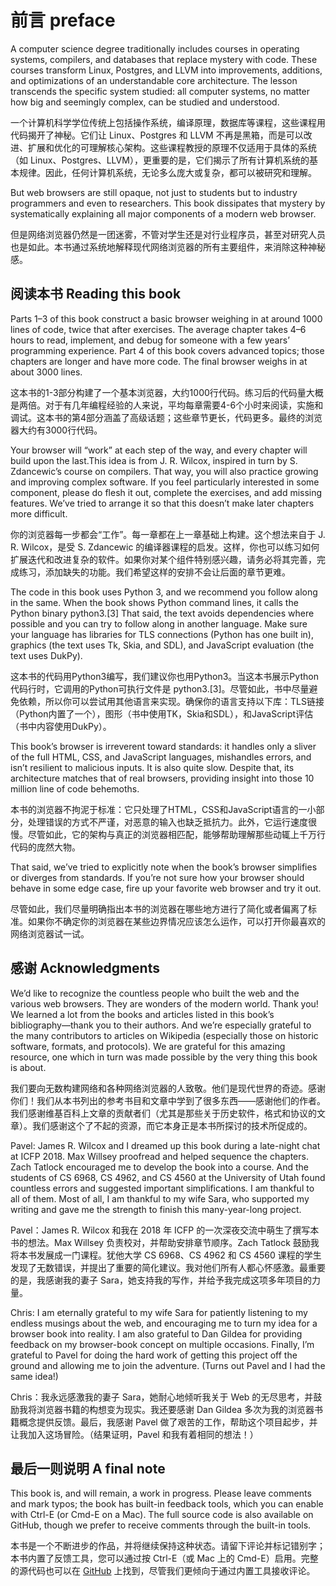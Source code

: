 # 前言 preface
A computer science degree traditionally includes courses in operating systems, compilers, and databases that replace mystery with code. These courses transform Linux, Postgres, and LLVM into improvements, additions, and optimizations of an understandable core architecture. The lesson transcends the specific system studied: all computer systems, no matter how big and seemingly complex, can be studied and understood.

一个计算机科学学位传统上包括操作系统，编译原理，数据库等课程，这些课程用代码揭开了神秘。它们让 Linux、Postgres 和 LLVM 不再是黑箱，而是可以改进、扩展和优化的可理解核心架构。这些课程教授的原理不仅适用于具体的系统（如 Linux、Postgres、LLVM），更重要的是，它们揭示了所有计算机系统的基本规律。因此，任何计算机系统，无论多么庞大或复杂，都可以被研究和理解。


But web browsers are still opaque, not just to students but to industry programmers and even to researchers. This book dissipates that mystery by systematically explaining all major components of a modern web browser.

但是网络浏览器仍然是一团迷雾，不管对学生还是对行业程序员，甚至对研究人员也是如此。本书通过系统地解释现代网络浏览器的所有主要组件，来消除这种神秘感。

## 阅读本书 Reading this book
Parts 1–3 of this book construct a basic browser weighing in at around 1000 lines of code, twice that after exercises. The average chapter takes 4–6 hours to read, implement, and debug for someone with a few years’ programming experience. Part 4 of this book covers advanced topics; those chapters are longer and have more code. The final browser weighs in at about 3000 lines.

这本书的1-3部分构建了一个基本浏览器，大约1000行代码。练习后的代码量大概是两倍。对于有几年编程经验的人来说，平均每章需要4-6个小时来阅读，实施和调试。这本书的第4部分涵盖了高级话题；这些章节更长，代码更多。最终的浏览器大约有3000行代码。


Your browser will “work” at each step of the way, and every chapter will build upon the last.This idea is from J. R. Wilcox, inspired in turn by S. Zdancewic’s course on compilers. That way, you will also practice growing and improving complex software. If you feel particularly interested in some component, please do flesh it out, complete the exercises, and add missing features. We’ve tried to arrange it so that this doesn’t make later chapters more difficult.

你的浏览器每一步都会“工作”。每一章都在上一章基础上构建。这个想法来自于 J. R. Wilcox，是受 S. Zdancewic 的编译器课程的启发。这样，你也可以练习如何扩展迭代和改进复杂的软件。如果你对某个组件特别感兴趣，请务必将其完善，完成练习，添加缺失的功能。我们希望这样的安排不会让后面的章节更难。


The code in this book uses Python 3, and we recommend you follow along in the same. When the book shows Python command lines, it calls the Python binary python3.[3] That said, the text avoids dependencies where possible and you can try to follow along in another language. Make sure your language has libraries for TLS connections (Python has one built in), graphics (the text uses Tk, Skia, and SDL), and JavaScript evaluation (the text uses DukPy).

这本书的代码用Python3编写，我们建议你也用Python3。当这本书展示Python代码行时，它调用的Python可执行文件是 python3.[3]。尽管如此，书中尽量避免依赖，所以你可以尝试用其他语言来实现。确保你的语言支持以下库：TLS链接（Python内置了一个），图形（书中使用TK，Skia和SDL），和JavaScript评估（书中内容使用DukPy）。


This book’s browser is irreverent toward standards: it handles only a sliver of the full HTML, CSS, and JavaScript languages, mishandles errors, and isn’t resilient to malicious inputs. It is also quite slow. Despite that, its architecture matches that of real browsers, providing insight into those 10 million line of code behemoths.

本书的浏览器不拘泥于标准：它只处理了HTML，CSS和JavaScript语言的一小部分，处理错误的方式不严谨，对恶意的输入也缺乏抵抗力。此外，它运行速度很慢。尽管如此，它的架构与真正的浏览器相匹配，能够帮助理解那些动辄上千万行代码的庞然大物。


That said, we’ve tried to explicitly note when the book’s browser simplifies or diverges from standards. If you’re not sure how your browser should behave in some edge case, fire up your favorite web browser and try it out.

尽管如此，我们尽量明确指出本书的浏览器在哪些地方进行了简化或者偏离了标准。如果你不确定你的浏览器在某些边界情况应该怎么运作，可以打开你最喜欢的网络浏览器试一试。


## 感谢 Acknowledgments
We’d like to recognize the countless people who built the web and the various web browsers. They are wonders of the modern world. Thank you! We learned a lot from the books and articles listed in this book’s bibliography—thank you to their authors. And we’re especially grateful to the many contributors to articles on Wikipedia (especially those on historic software, formats, and protocols). We are grateful for this amazing resource, one which in turn was made possible by the very thing this book is about.

我们要向无数构建网络和各种网络浏览器的人致敬。他们是现代世界的奇迹。感谢你们！我们从本书列出的参考书目和文章中学到了很多东西——感谢他们的作者。我们感谢维基百科上文章的贡献者们（尤其是那些关于历史软件，格式和协议的文章）。我们感谢这个了不起的资源，而它本身正是本书所探讨的技术所促成的。


Pavel: James R. Wilcox and I dreamed up this book during a late-night chat at ICFP 2018. Max Willsey proofread and helped sequence the chapters. Zach Tatlock encouraged me to develop the book into a course. And the students of CS 6968, CS 4962, and CS 4560 at the University of Utah found countless errors and suggested important simplifications. I am thankful to all of them. Most of all, I am thankful to my wife Sara, who supported my writing and gave me the strength to finish this many-year-long project.

Pavel：James R. Wilcox 和我在 2018 年 ICFP 的一次深夜交流中萌生了撰写本书的想法。Max Willsey 负责校对，并帮助安排章节顺序。Zach Tatlock 鼓励我将本书发展成一门课程。犹他大学 CS 6968、CS 4962 和 CS 4560 课程的学生发现了无数错误，并提出了重要的简化建议。我对他们所有人都心怀感激。最重要的是，我感谢我的妻子 Sara，她支持我的写作，并给予我完成这项多年项目的力量。


Chris: I am eternally grateful to my wife Sara for patiently listening to my endless musings about the web, and encouraging me to turn my idea for a browser book into reality. I am also grateful to Dan Gildea for providing feedback on my browser-book concept on multiple occasions. Finally, I’m grateful to Pavel for doing the hard work of getting this project off the ground and allowing me to join the adventure. (Turns out Pavel and I had the same idea!)

Chris：我永远感激我的妻子 Sara，她耐心地倾听我关于 Web 的无尽思考，并鼓励我将浏览器书籍的构想变为现实。我还要感谢 Dan Gildea 多次为我的浏览器书籍概念提供反馈。最后，我感谢 Pavel 做了艰苦的工作，帮助这个项目起步，并让我加入这场冒险。（结果证明，Pavel 和我有着相同的想法！）

## 最后一则说明 A final note

This book is, and will remain, a work in progress. Please leave comments and mark typos; the book has built-in feedback tools, which you can enable with Ctrl-E (or Cmd-E on a Mac). The full source code is also available on GitHub, though we prefer to receive comments through the built-in tools.

本书是一个不断进步的作品，并将继续保持这种状态。请留下评论并标记错别字；本书内置了反馈工具，您可以通过按 Ctrl-E（或 Mac 上的 Cmd-E）启用。完整的源代码也可以在 [GitHub](https://github.com/browserengineering/book) 上找到，尽管我们更倾向于通过内置工具接收评论。